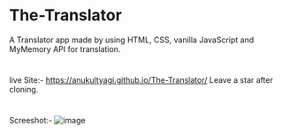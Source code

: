 # The-Translator
A Translator app made by using HTML, CSS, vanilla JavaScript and MyMemory API for translation.

#
live Site:- https://anukultyagi.github.io/The-Translator/
Leave a star after cloning.

#
Screeshot:- 
![image](https://user-images.githubusercontent.com/74818876/209812396-b2956375-eec0-4994-a62a-6fd8c2b9d268.png)
